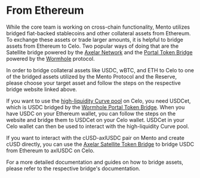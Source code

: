 # From Ethereum

While the core team is working on cross-chain functionality, Mento utilizes bridged fiat-backed stablecoins and other collateral assets from Ethereum. To exchange these assets or trade larger amounts, it is helpful to bridge assets from Ethereum to Celo. Two popular ways of doing that are the Satellite bridge powered by the [Axelar Network](https://axelar.network/) and the [Portal Token Bridge](https://www.portalbridge.com/#/transfer) powered by the [Wormhole](https://wormhole.com/) protocol.&#x20;

In order to bridge collateral assets like USDC, wBTC, and ETH to Celo to one of the bridged assets utilized by the Mento Protocol and the Reserve, please choose your target asset and follow the steps on the respective bridge website linked above.&#x20;

If you want to use the [high-liquidity Curve pool](on-celo.md) on Celo, you need USDCet, which is USDC bridged by the [Wormhole Portal Token Bridge](https://www.portalbridge.com/#/transfer). When you have USDC on your Ethereum wallet, you can follow the steps on the website and bridge them to USDCet on your Celo wallet. USDCet in your Celo wallet can then be used to interact with the high-liquidity Curve pool.&#x20;

If you want to interact with the cUSD-axlUSDC pair on Mento and create cUSD directly, you can use the [Axelar Satellite Token Bridge](https://satellite.money/?source=ethereum\&destination=celo\&asset\_denom=uusdc\&destination\_address=) to bridge USDC from Ethereum to axlUSDC on Celo.&#x20;

For a more detailed documentation and guides on how to bridge assets, please refer to the respective bridge's documentation.&#x20;
